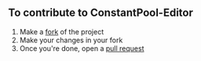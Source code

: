 ## To contribute to ConstantPool-Editor
1. Make a [fork](https://github.com/AaravMalani/ConstantPool-Editor/fork) of the project
2. Make your changes in your fork
3. Once you're done, open a [pull request](https://github.com/AaravMalani/ConstantPool-Editor/compare)
